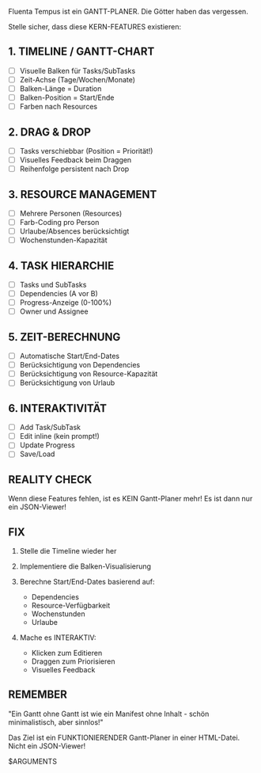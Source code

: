 Fluenta Tempus ist ein GANTT-PLANER. Die Götter haben das vergessen.

Stelle sicher, dass diese KERN-FEATURES existieren:

## 1. TIMELINE / GANTT-CHART

- [ ] Visuelle Balken für Tasks/SubTasks
- [ ] Zeit-Achse (Tage/Wochen/Monate)
- [ ] Balken-Länge = Duration
- [ ] Balken-Position = Start/Ende
- [ ] Farben nach Resources

## 2. DRAG & DROP

- [ ] Tasks verschiebbar (Position = Priorität!)
- [ ] Visuelles Feedback beim Draggen
- [ ] Reihenfolge persistent nach Drop

## 3. RESOURCE MANAGEMENT  

- [ ] Mehrere Personen (Resources)
- [ ] Farb-Coding pro Person
- [ ] Urlaube/Absences berücksichtigt
- [ ] Wochenstunden-Kapazität

## 4. TASK HIERARCHIE

- [ ] Tasks und SubTasks
- [ ] Dependencies (A vor B)
- [ ] Progress-Anzeige (0-100%)
- [ ] Owner und Assignee

## 5. ZEIT-BERECHNUNG

- [ ] Automatische Start/End-Dates
- [ ] Berücksichtigung von Dependencies
- [ ] Berücksichtigung von Resource-Kapazität
- [ ] Berücksichtigung von Urlaub

## 6. INTERAKTIVITÄT

- [ ] Add Task/SubTask
- [ ] Edit inline (kein prompt!)
- [ ] Update Progress
- [ ] Save/Load

## REALITY CHECK

Wenn diese Features fehlen, ist es KEIN Gantt-Planer mehr!
Es ist dann nur ein JSON-Viewer!

## FIX

1. Stelle die Timeline wieder her
2. Implementiere die Balken-Visualisierung
3. Berechne Start/End-Dates basierend auf:
   - Dependencies
   - Resource-Verfügbarkeit  
   - Wochenstunden
   - Urlaube

4. Mache es INTERAKTIV:
   - Klicken zum Editieren
   - Draggen zum Priorisieren
   - Visuelles Feedback

## REMEMBER

"Ein Gantt ohne Gantt ist wie ein Manifest ohne Inhalt - schön minimalistisch, aber sinnlos!"

Das Ziel ist ein FUNKTIONIERENDER Gantt-Planer in einer HTML-Datei.
Nicht ein JSON-Viewer!

$ARGUMENTS
